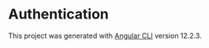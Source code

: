 # Authentication

This project was generated with [Angular CLI](https://github.com/angular/angular-cli) version 12.2.3.


